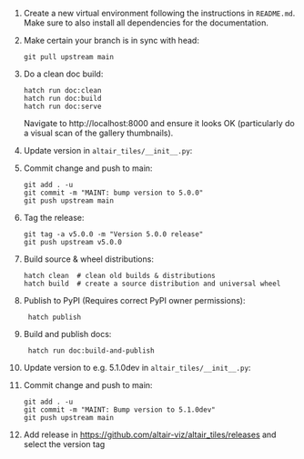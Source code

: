 1. Create a new virtual environment following the instructions in `README.md`.
   Make sure to also install all dependencies for the documentation.

2. Make certain your branch is in sync with head:

       git pull upstream main

3. Do a clean doc build:

       hatch run doc:clean
       hatch run doc:build
       hatch run doc:serve

   Navigate to http://localhost:8000 and ensure it looks OK (particularly
   do a visual scan of the gallery thumbnails).

4. Update version in `altair_tiles/__init__.py`:

5. Commit change and push to main:

       git add . -u
       git commit -m "MAINT: bump version to 5.0.0"
       git push upstream main

6. Tag the release:

       git tag -a v5.0.0 -m "Version 5.0.0 release"
       git push upstream v5.0.0

7. Build source & wheel distributions:

       hatch clean  # clean old builds & distributions
       hatch build  # create a source distribution and universal wheel

8. Publish to PyPI (Requires correct PyPI owner permissions):

        hatch publish

9. Build and publish docs:

        hatch run doc:build-and-publish

10. Update version to e.g. 5.1.0dev in `altair_tiles/__init__.py`:

11. Commit change and push to main:

        git add . -u
        git commit -m "MAINT: Bump version to 5.1.0dev"
        git push upstream main

12. Add release in https://github.com/altair-viz/altair_tiles/releases and select the version tag

